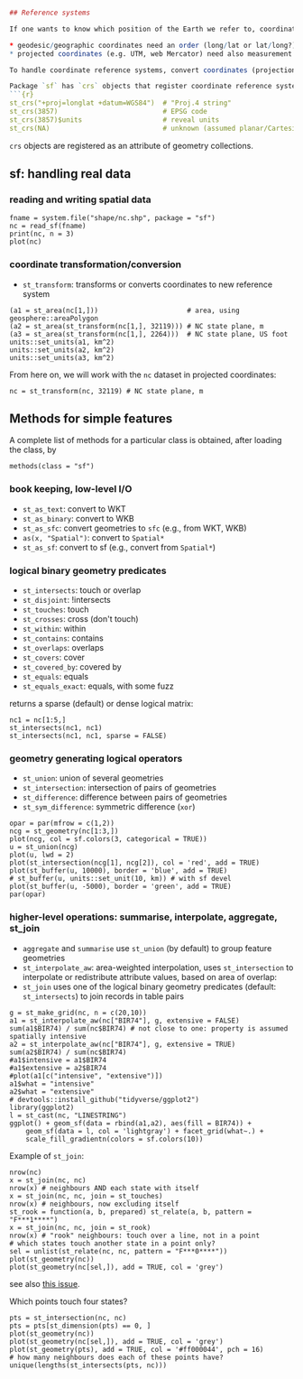 

```R

## Reference systems

If one wants to know which position of the Earth we refer to, coordinates of geospatial data require a reference system:

* geodesic/geographic coordinates need an order (long/lat or lat/long?), a unit (rad, degree?) and a datum (a reference ellipsoid: WGS84, ETRS89, NAD27?)
* projected coordinates (e.g. UTM, web Mercator) need also measurement units, and some way of encoding how they relate to geodesic coordinates, in which datum (the Proj.4 string)

To handle coordinate reference systems, convert coordinates (projections) and do datum transformations, [Proj.4](http://proj4.org/) is the code base most widely adopted, and maintained, by the open source geospatial community.

Package `sf` has `crs` objects that register coordinate reference systems:
```{r}
st_crs("+proj=longlat +datum=WGS84")  # "Proj.4 string"
st_crs(3857)                          # EPSG code
st_crs(3857)$units                    # reveal units
st_crs(NA)                            # unknown (assumed planar/Cartesian)
```

`crs` objects are registered as an attribute of geometry collections.

## sf: handling real data

### reading and writing spatial data

```{r}
fname = system.file("shape/nc.shp", package = "sf")
nc = read_sf(fname)
print(nc, n = 3)
plot(nc)
```

### coordinate transformation/conversion

* `st_transform`: transforms or converts coordinates to new reference system

```{r}
(a1 = st_area(nc[1,]))                      # area, using geosphere::areaPolygon
(a2 = st_area(st_transform(nc[1,], 32119))) # NC state plane, m
(a3 = st_area(st_transform(nc[1,], 2264)))  # NC state plane, US foot
units::set_units(a1, km^2)
units::set_units(a2, km^2)
units::set_units(a3, km^2)
```

From here on, we will work with the `nc` dataset in projected coordinates:
```{r}
nc = st_transform(nc, 32119) # NC state plane, m
```

## Methods for simple features

A complete list of methods for a particular class is obtained, after loading the class, by
```{r, eval = FALSE}
methods(class = "sf")
```

### book keeping, low-level I/O

* `st_as_text`: convert to WKT     
* `st_as_binary`: convert to WKB
* `st_as_sfc`: convert geometries to `sfc` (e.g., from WKT, WKB)
* `as(x, "Spatial")`: convert to `Spatial*`
* `st_as_sf`: convert to sf (e.g., convert from `Spatial*`)


### logical binary geometry predicates

* `st_intersects`: touch or overlap
* `st_disjoint`: !intersects
* `st_touches`: touch
* `st_crosses`: cross (don't touch)
* `st_within`: within
* `st_contains`: contains
* `st_overlaps`: overlaps
* `st_covers`: cover
* `st_covered_by`: covered by
* `st_equals`: equals
* `st_equals_exact`: equals, with some fuzz

returns a sparse (default) or dense logical matrix:
```{r}
nc1 = nc[1:5,]
st_intersects(nc1, nc1)
st_intersects(nc1, nc1, sparse = FALSE)
```

### geometry generating logical operators

* `st_union`: union of several geometries
* `st_intersection`: intersection of pairs of geometries
* `st_difference`: difference between pairs of geometries
* `st_sym_difference`: symmetric difference (`xor`)

```{r, fig=TRUE}
opar = par(mfrow = c(1,2))
ncg = st_geometry(nc[1:3,])
plot(ncg, col = sf.colors(3, categorical = TRUE))
u = st_union(ncg)
plot(u, lwd = 2)
plot(st_intersection(ncg[1], ncg[2]), col = 'red', add = TRUE)
plot(st_buffer(u, 10000), border = 'blue', add = TRUE)
# st_buffer(u, units::set_unit(10, km)) # with sf devel
plot(st_buffer(u, -5000), border = 'green', add = TRUE)
par(opar)
```

### higher-level operations: summarise, interpolate, aggregate, st_join

* `aggregate` and `summarise` use `st_union` (by default) to group feature geometries
* `st_interpolate_aw`: area-weighted interpolation, uses `st_intersection` to interpolate or redistribute attribute values, based on area of overlap:
* `st_join` uses one of the logical binary geometry predicates (default: `st_intersects`) to join records in table pairs

```{r}
g = st_make_grid(nc, n = c(20,10))
a1 = st_interpolate_aw(nc["BIR74"], g, extensive = FALSE)
sum(a1$BIR74) / sum(nc$BIR74) # not close to one: property is assumed spatially intensive
a2 = st_interpolate_aw(nc["BIR74"], g, extensive = TRUE)
sum(a2$BIR74) / sum(nc$BIR74)
#a1$intensive = a1$BIR74
#a1$extensive = a2$BIR74
#plot(a1[c("intensive", "extensive")])
a1$what = "intensive"
a2$what = "extensive"
# devtools::install_github("tidyverse/ggplot2")
library(ggplot2)
l = st_cast(nc, "LINESTRING")
ggplot() + geom_sf(data = rbind(a1,a2), aes(fill = BIR74)) + 
	geom_sf(data = l, col = 'lightgray') + facet_grid(what~.) +
    scale_fill_gradientn(colors = sf.colors(10))
```

Example of `st_join`:
```{r}
nrow(nc)
x = st_join(nc, nc)
nrow(x) # neighbours AND each state with itself
x = st_join(nc, nc, join = st_touches)
nrow(x) # neighbours, now excluding itself
st_rook = function(a, b, prepared) st_relate(a, b, pattern = "F***1****")
x = st_join(nc, nc, join = st_rook)
nrow(x) # "rook" neighbours: touch over a line, not in a point
# which states touch another state in a point only?
sel = unlist(st_relate(nc, nc, pattern = "F***0****"))
plot(st_geometry(nc))
plot(st_geometry(nc[sel,]), add = TRUE, col = 'grey')
```

see also [this issue](https://github.com/edzer/sfr/issues/234).

Which points touch four states?

```{r}
pts = st_intersection(nc, nc)
pts = pts[st_dimension(pts) == 0, ]
plot(st_geometry(nc))
plot(st_geometry(nc[sel,]), add = TRUE, col = 'grey')
plot(st_geometry(pts), add = TRUE, col = '#ff000044', pch = 16)
# how many neighbours does each of these points have?
unique(lengths(st_intersects(pts, nc)))
```
```
